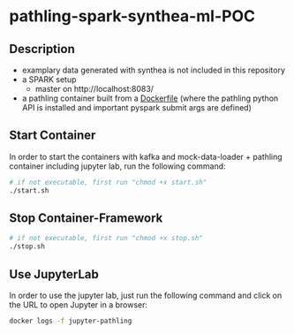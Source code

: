 # pathling-spark-synthea-ml-POC

## Description

- examplary data generated with synthea is not included in this repository
- a SPARK setup
    - master on http://localhost:8083/ 
- a pathling container built from a [Dockerfile](Dockerfile) (where the pathling python API is installed and important pyspark submit args are defined)

## Start Container

In order to start the containers with kafka and mock-data-loader + pathling container including jupyter lab, run the following command:

```bash
# if not executable, first run "chmod +x start.sh"
./start.sh
```

## Stop Container-Framework

```bash
# if not executable, first run "chmod +x stop.sh"
./stop.sh
```

## Use JupyterLab 

In order to use the jupyter lab, just run the following command and click on the URL to open Jupyter in a browser:

```bash
docker logs -f jupyter-pathling
```
